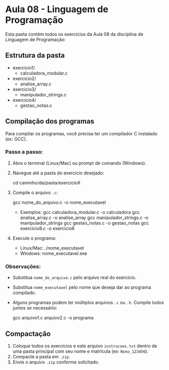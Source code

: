# Aula 08 - Linguagem de Programação

Esta pasta contém todos os exercícios da Aula 08 da disciplina de Linguagem de Programação:
## Estrutura da pasta

- exercicio1/
  - calculadora_modular.c
- exercicio2/
  - analise_array.c
- exercicio3/
  - manipulador_strings.c
- exercicio4/
  - gestao_notas.c


## Compilação dos programas

Para compilar os programas, você precisa ter um compilador C instalado (ex: GCC).

### Passo a passo:

1. Abra o terminal (Linux/Mac) ou prompt de comando (Windows).
2. Navegue até a pasta do exercício desejado:

   cd caminho/da/pasta/exercicioX

3. Compile o arquivo `.c`:

   gcc nome_do_arquivo.c -o nome_executavel

   - Exemplos:
     gcc calculadora_modular.c -o calculadora
     gcc analise_array.c -o analise_array
     gcc manipulador_strings.c -o manipulador_strings
     gcc gestao_notas.c -o gestao_notas
     gcc exercicio8.c -o exercicio8

4. Execute o programa:

   - Linux/Mac:
     ./nome_executavel
   - Windows:
     nome_executavel.exe

### Observações:

- Substitua `nome_do_arquivo.c` pelo arquivo real do exercício.
- Substitua `nome_executavel` pelo nome que deseja dar ao programa compilado.
- Alguns programas podem ter múltiplos arquivos `.c` ou `.h`. Compile todos juntos se necessário:

   gcc arquivo1.c arquivo2.c -o programa

## Compactação

1. Coloque todos os exercícios e este arquivo `instrucoes.txt` dentro de uma pasta principal com seu nome e matrícula (ex: `Nono_123456`).
2. Compacte a pasta em `.zip`.
3. Envie o arquivo `.zip` conforme solicitado.


